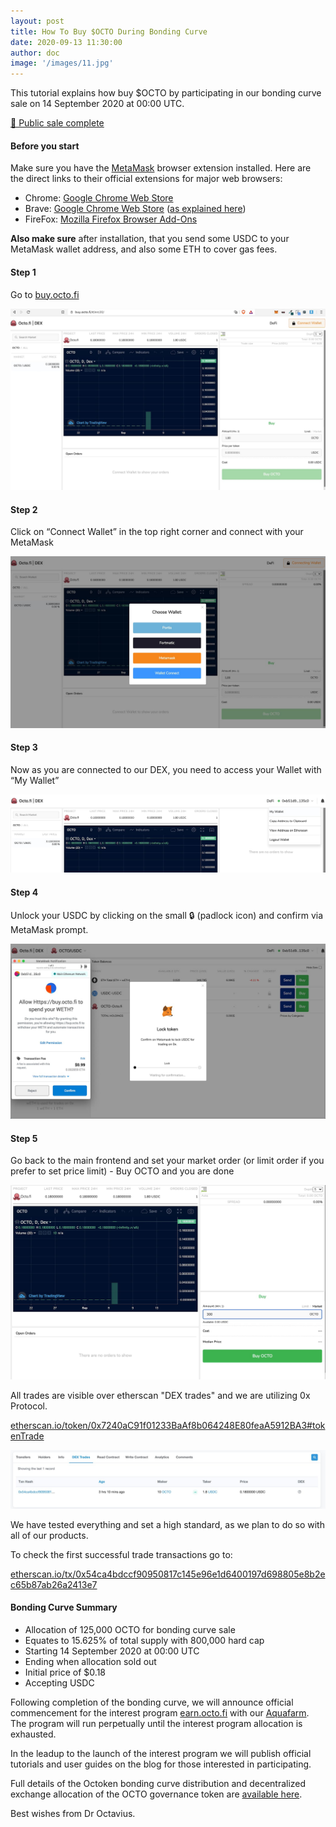 ```yaml
---
layout: post
title: How To Buy $OCTO During Bonding Curve
date: 2020-09-13 11:30:00
author: doc
image: '/images/11.jpg'
---
```


This tutorial explains how buy $OCTO by participating in our bonding curve sale on 14 September 2020 at 00:00 UTC.

<p class="subtitle"><a href="https://twitter.com/octofinance/status/1305329689804681217?s=20">🎉 Public sale complete</a></p>

#### Before you start 

Make sure you have the [MetaMask](https://metamask.io) browser extension installed. Here are the direct links to their official extensions for major web browsers:

- Chrome: [Google Chrome Web Store](https://chrome.google.com/webstore/detail/metamask/nkbihfbeogaeaoehlefnkodbefgpgknn)
- Brave: [Google Chrome Web Store](https://chrome.google.com/webstore/detail/metamask/nkbihfbeogaeaoehlefnkodbefgpgknn) ([as explained here](https://brave.com/learn/what-are-web-browser-extensions/))
- FireFox: [Mozilla Firefox Browser Add-Ons](https://addons.mozilla.org/en-US/firefox/addon/ether-metamask/)

**Also make sure** after installation, that you send some USDC to your MetaMask wallet address, and also some ETH to cover gas fees.

#### Step 1 

Go to [buy.octo.fi](https://buy.octo.fi)

![](/images/7-1.jpg)

#### Step 2
 
Click on “Connect Wallet” in the top right corner and connect with your MetaMask

![](/images/7-2.jpg)

#### Step 3

Now as you are connected to our DEX, you need to access your Wallet with “My Wallet”

![](/images/7-3.jpg)

#### Step 4

Unlock your USDC by clicking on the small 🔒 (padlock icon) and confirm via MetaMask prompt.

![](/images/7-4.jpg)

#### Step 5 

Go back to the main frontend and set your market order (or limit order if you prefer to set price limit) - Buy OCTO and you are done 

![](/images/7-5.jpg)

All trades are visible over etherscan "DEX trades" and we are utilizing 0x Protocol.

[etherscan.io/token/0x7240aC91f01233BaAf8b064248E80feaA5912BA3#tokenTrade](https://etherscan.io/token/0x7240aC91f01233BaAf8b064248E80feaA5912BA3#tokenTrade)

![](/images/7-6.jpg)

We have tested everything and set a high standard, as we plan to do so with all of our products. 

To check the first successful trade transactions go to: 

[etherscan.io/tx/0x54ca4bdccf90950817c145e96e1d6400197d698805e8b2ec65b87ab26a2413e7](https://etherscan.io/tx/0x54ca4bdccf90950817c145e96e1d6400197d698805e8b2ec65b87ab26a2413e7)

#### Bonding Curve Summary

- Allocation of 125,000 OCTO for bonding curve sale
- Equates to 15.625% of total supply with 800,000 hard cap
- Starting 14 September 2020 at 00:00 UTC
- Ending when allocation sold out
- Initial price of $0.18
- Accepting USDC

Following completion of the bonding curve, we will announce official commencement for the interest program [earn.octo.fi](https://earn.octo.fi) with our [Aquafarm](/project/aquafarm). The program will run perpetually until the interest program allocation is exhausted. 

In the leadup to the launch of the interest program we will publish official tutorials and user guides on the blog for those interested in participating. 

Full details of the Octoken bonding curve distribution and decentralized exchange allocation of the OCTO governance token are [available here](/project/token).

Best wishes from Dr Octavius.


